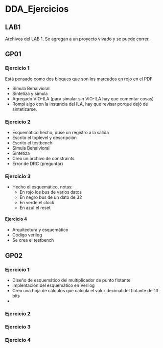 # DDA_Ejercicios

## LAB1
Archivos del LAB 1. Se agregan a un proyecto vivado y se puede correr.

## GP01
### Ejercicio 1
Está pensado como dos bloques que son los marcados en rojo en el PDF

* Simula Behaivioral
* Sintetiza y simula
* Agregado VIO-ILA (para simular sin VIO-ILA hay que comentar cosas)
* Rompí algo con la instancia del ILA, hay que revisar porque dejó de sintetizarse.

### Ejercicio 2

* Esquemático hecho, puse un registro a la salida
* Escrito el toplevel y descripción
* Escrito el testbench
* Simula Behaivioral
* Sintetiza
* Creo un archivo de constraints
* Error de DRC (preguntar)

### Ejercicio 3

* Hecho el esquemático, notas:
    * En rojo los bus de varios datos
    * En negro bus de un dato de 32
    * En verde el clock
    * En azul el reset

#### Ejercicio 4
* Arquitectura y esquemático
* Código verilog
* Se crea el testbench

## GP02
### Ejercicio 1
* Diseño de esquemático del multiplicador de punto flotante
* Implentación del esquemático en Verilog
* Creo una hoja de cálculos que calcula el valor decimal del flotante de 13 bits
* 

### Ejercicio 2


### Ejercicio 3


### Ejercicio 4